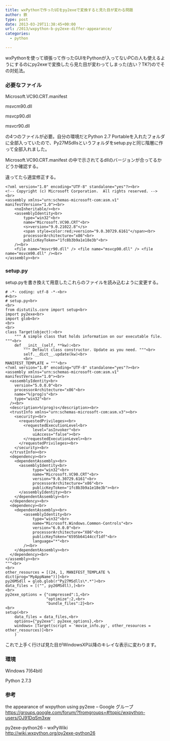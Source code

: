```yaml
---
title: wxPythonで作ったUIをpy2exeで変換すると見た目が変わる問題
author: 鉄
type: post
date: 2013-03-29T11:38:45+00:00
url: /2013/wxpython-b-py2exe-differ-appearance/
categories:
  - python

---
```

wxPythonを使って頑張って作ったGUIをPythonが入ってないPCの人も使えるようにするのにpy2exeで変換したら見た目が変わってしまった(古い？TK?)のでその対処法。

### 必要なファイル

Microsoft.VC90.CRT.manifest
  
msvcm90.dll
  
msvcp90.dll
  
msvcr90.dll

の4つのファイルが必要。自分の環境だとPython 2.7 Portableを入れたフォルダに全部入っていたので、Py27MSdllsというフォルダをsetup.pyと同じ階層に作って全部入れました。

Microsoft.VC90.CRT.manifest の中で示されてるdllのバージョンが合ってるかどうか確認する。
  
違ってたら適宜修正する。

    
    <?xml version="1.0" encoding="UTF-8" standalone="yes"?><br>
    <!-- Copyright (c) Microsoft Corporation.  All rights reserved. --><br>
    <assembly xmlns="urn:schemas-microsoft-com:asm.v1" manifestVersion="1.0"><br>
        <noInheritable/><br>
        <assemblyIdentity<br>
            type="win32"<br>
            name="Microsoft.VC90.CRT"<br>
            <s>version="9.0.21022.8"</s>
            <span style=color:red;>version="9.0.30729.6161"</span><br>
            processorArchitecture="x86"<br>
            publicKeyToken="1fc8b3b9a1e18e3b"<br>
        /><br>
        <file name="msvcr90.dll" /> <file name="msvcp90.dll" /> <file name="msvcm90.dll" /><br>
    </assembly><br>
    

### setup.py

setup.pyを書き換えて用意したこれらのファイルを読み込むように変更する。

    # -*- coding: utf-8 -*-<br>
    #<br>
    # setup.py<br>
    <br>
    from distutils.core import setup<br>
    import py2exe<br>
    import glob<br>
    <br>
    <br>
    class Target(object):<br>
        """ A simple class that holds information on our executable file. """<br>
        def __init__(self, **kw):<br>
            """ Default class constructor. Update as you need. """<br>
            self.__dict__.update(kw)<br>
            <br>
    MANIFEST_TEMPLATE = """<br>
    <?xml version="1.0" encoding="UTF-8" standalone="yes"?><br>
    <assembly xmlns="urn:schemas-microsoft-com:asm.v1" manifestVersion="1.0"><br>
      <assemblyIdentity<br>
        version="5.0.0.0"<br>
        processorArchitecture="x86"<br>
        name="%(prog)s"<br>
        type="win32"<br>
      /><br>
      <description>%(prog)s</description><br>
      <trustInfo xmlns="urn:schemas-microsoft-com:asm.v3"><br>
        <security><br>
          <requestedPrivileges><br>
            <requestedExecutionLevel<br>
                level="asInvoker"<br>
                uiAccess="false"><br>
            </requestedExecutionLevel><br>
          </requestedPrivileges><br>
        </security><br>
      </trustInfo><br>
      <dependency><br>
        <dependentAssembly><br>
          <assemblyIdentity<br>
                type="win32"<br>
                name="Microsoft.VC90.CRT"<br>
                version="9.0.30729.6161"<br>
                processorArchitecture="x86"<br>
                publicKeyToken="1fc8b3b9a1e18e3b"><br>
          </assemblyIdentity><br>
        </dependentAssembly><br>
      </dependency><br>
      <dependency><br>
        <dependentAssembly><br>
            <assemblyIdentity<br>
                type="win32"<br>
                name="Microsoft.Windows.Common-Controls"<br>
                version="6.0.0.0"<br>
                processorArchitecture="X86"<br>
                publicKeyToken="6595b64144ccf1df"<br>
                language="*"<br>
            /><br>
        </dependentAssembly><br>
      </dependency><br>
    </assembly><br>
    """<br>
    <br>
    other_resources = [(24, 1, MANIFEST_TEMPLATE % dict(prog="MyAppName"))]<br>
    py26MSdll = glob.glob(r"Py27MSdlls\*.*")<br>
    data_files = [("", py26MSdll),]<br>
    <br>
    py2exe_options = {"compressed":1,<br>
                      "optimize":2,<br>
                      "bundle_files":2}<br>
    <br>
    setup(<br>
        data_files = data_files,<br>
        options={"py2exe": py2exe_options},<br>
        windows= [Target(script = 'movie_info.py', other_resources = other_resources)]<br>
        )

これで上手く行けば見た目がWindowsXP以降のキレイな表示に変わります。

### 環境

Windows 7(64bit)
  
Python 2.7.3

### 参考

the appearance of wxpython using py2exe &#8211; Google グループ  
<https://groups.google.com/forum/?fromgroups=#!topic/wxpython-users/OJ91DqSm3xw>

py2exe-python26 &#8211; wxPyWiki  
<http://wiki.wxpython.org/py2exe-python26>

